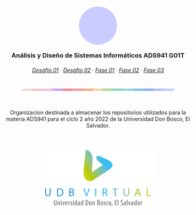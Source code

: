 <h3 align="center">
	<img src="https://raw.githubusercontent.com/ADS941/.github/main/Assets/1544x1544_circle.png" width="100" alt="Logo"/><br/>
	<img src="https://raw.githubusercontent.com/ADS941/.github/main/Assets/transparent.png" height="30" width="0px"/>
  Análisis y Diseño de Sistemas Informáticos ADS941 G01T
	<img src="https://raw.githubusercontent.com/ADS941/.github/main/Assets/transparent.png" height="30" width="0px"/>
</h3>

<h6 align="center">
  <a href="https://github.com/ADS941/desafio_01">Desafio 01</a>
  ·
  <a href="https://github.com/ADS941/desafio_02">Desafio 02</a>
  ·
  <a href="https://github.com/ADS941/fase_01">Fase 01</a>
  ·
  <a href="https://github.com/ADS941/fase_02">Fase 02</a>
	·
	<a href="https://github.com/ADS941/fase_03">Fase 03</a>
</h6>

<p align="center">
  <img src="https://raw.githubusercontent.com/ADS941/.github/main/Assets/macchiato.png" width="400" />
</p>

&nbsp;

<p align="center">
Organizacion destinada a almacenar los repositorios utilizados para la materia ADS941 para el ciclo 2 año 2022 de la Universidad Don Bosco, El Salvador.
</p>


&nbsp;

<p align="center">
<img src="https://raw.githubusercontent.com/ADS941/.github/main/Assets/udb_logo.png" alt="UDB Virtual"/>
</p>

&nbsp;
